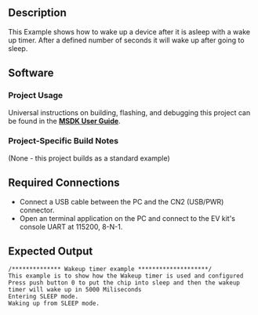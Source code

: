 ## Description
This Example shows how to wake up a device after it is asleep with a wake up timer.  After a defined number of seconds it will wake up after going to sleep.


## Software

### Project Usage

Universal instructions on building, flashing, and debugging this project can be found in the **[MSDK User Guide](https://analogdevicesinc.github.io/msdk/USERGUIDE/)**.

### Project-Specific Build Notes

(None - this project builds as a standard example)

## Required Connections

-   Connect a USB cable between the PC and the CN2 (USB/PWR) connector.
-   Open an terminal application on the PC and connect to the EV kit's console UART at 115200, 8-N-1.

## Expected Output

```
/************** Wakeup timer example ********************/
This example is to show how the Wakeup timer is used and configured
Press push button 0 to put the chip into sleep and then the wakeup timer will wake up in 5000 Miliseconds
Entering SLEEP mode.
Waking up from SLEEP mode.
```
